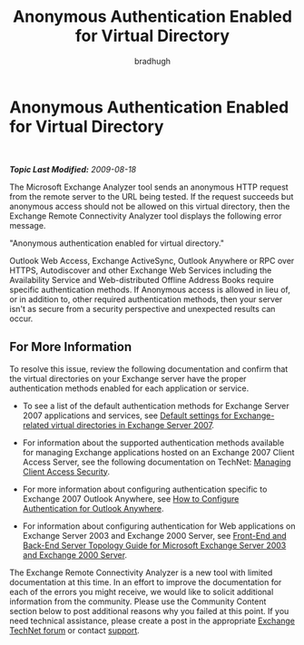 ﻿---
title: Anonymous Authentication Enabled for Virtual Directory
author: bradhugh
ms.author: bradhugh
manager: tpolitis
audience: ITPro 
ms.topic: article 
ms.service: remote-connect-tool
localization_priority: Normal
description: 
---

<div data-xmlns="http://www.w3.org/1999/xhtml">

<div class="topic" data-xmlns="http://www.w3.org/1999/xhtml" data-msxsl="urn:schemas-microsoft-com:xslt" data-cs="http://msdn.microsoft.com/en-us/">

<div data-asp="http://msdn2.microsoft.com/asp">

# Anonymous Authentication Enabled for Virtual Directory

</div>

<div id="mainSection">

<div id="mainBody">

<span> </span>

_**Topic Last Modified:** 2009-08-18_

The Microsoft Exchange Analyzer tool sends an anonymous HTTP request from the remote server to the URL being tested. If the request succeeds but anonymous access should not be allowed on this virtual directory, then the Exchange Remote Connectivity Analyzer tool displays the following error message.

"Anonymous authentication enabled for virtual directory."

Outlook Web Access, Exchange ActiveSync, Outlook Anywhere or RPC over HTTPS, Autodiscover and other Exchange Web Services including the Availability Service and Web-distributed Offline Address Books require specific authentication methods. If Anonymous access is allowed in lieu of, or in addition to, other required authentication methods, then your server isn't as secure from a security perspective and unexpected results can occur.

<div>

## For More Information

To resolve this issue, review the following documentation and confirm that the virtual directories on your Exchange server have the proper authentication methods enabled for each application or service.

  - To see a list of the default authentication methods for Exchange Server 2007 applications and services, see [Default settings for Exchange-related virtual directories in Exchange Server 2007](http://go.microsoft.com/fwlink/?linkid=161402).

  - For information about the supported authentication methods available for managing Exchange applications hosted on an Exchange 2007 Client Access Server, see the following documentation on TechNet: [Managing Client Access Security](http://go.microsoft.com/fwlink/?linkid=100585).

  - For more information about configuring authentication specific to Exchange 2007 Outlook Anywhere, see [How to Configure Authentication for Outlook Anywhere](http://go.microsoft.com/fwlink/?linkid=161403).

  - For information about configuring authentication for Web applications on Exchange Server 2003 and Exchange 2000 Server, see [Front-End and Back-End Server Topology Guide for Microsoft Exchange Server 2003 and Exchange 2000 Server](http://go.microsoft.com/fwlink/?linkid=161404).

The Exchange Remote Connectivity Analyzer is a new tool with limited documentation at this time. In an effort to improve the documentation for each of the errors you might receive, we would like to solicit additional information from the community. Please use the Community Content section below to post additional reasons why you failed at this point. If you need technical assistance, please create a post in the appropriate [Exchange TechNet forum](http://go.microsoft.com/fwlink/?linkid=73420) or contact [support](http://go.microsoft.com/fwlink/?linkid=8158).

</div>

</div>

<span> </span>

</div>

</div>

</div>

